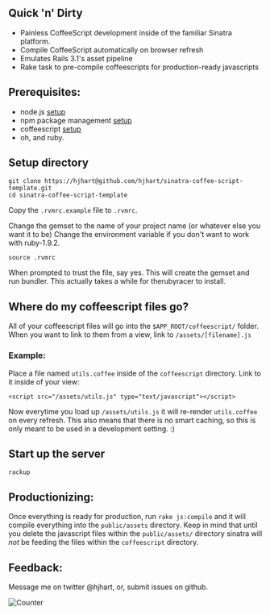 ## Quick 'n' Dirty

* Painless CoffeeScript development inside of the familiar Sinatra platform.
* Compile CoffeeScript automatically on browser refresh
* Emulates Rails 3.1's asset pipeline
* Rake task to pre-compile coffeescripts for production-ready javascripts

## Prerequisites:

* node.js                  [setup](https://github.com/joyent/node/wiki/Installation)
* npm package management   [setup](http://npmjs.org/)
* coffeescript             [setup](http://jashkenas.github.com/coffee-script/#installation)
* oh, and ruby. 

## Setup directory

	git clone https://hjhart@github.com/hjhart/sinatra-coffee-script-template.git
	cd sinatra-coffee-script-template
	
Copy the `.rvmrc.example` file to `.rvmrc`. 

Change the gemset to the name of your project name (or whatever else you want it to be)
Change the environment variable if you don't want to work with ruby-1.9.2.

	source .rvmrc 

When prompted to trust the file, say yes. This will create the gemset and run bundler. This actually takes a while for therubyracer to install.

## Where do my coffeescript files go?

All of your coffeescript files will go into the `$APP_ROOT/coffeescript/` folder.
When you want to link to them from a view, link to `/assets/[filename].js`

### Example:

Place a file named `utils.coffee` inside of the `coffeescript` directory.
Link to it inside of your view:

	<script src="/assets/utils.js" type="text/javascript"></script>

Now everytime you load up `/assets/utils.js` it will re-render `utils.coffee` on every refresh. This also means that there is no smart caching, so this is only meant to be used in a development setting. :)
  
## Start up the server

	rackup
	
## Productionizing:

Once everything is ready for production, run `rake js:compile` and it will compile everything into the `public/assets` directory. Keep in mind that until you delete the javascript files within the `public/assets/` directory sinatra will _not_ be feeding the files within the `coffeescript` directory. 

## Feedback:

Message me on twitter @hjhart, or, submit issues on github.

![Counter](http://hjhart.dyndns.org:3003/coffee.jpg "Counter")
